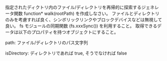 指定されたディクトリ内のファイル/ディレクトリを再帰的に探索するジェネレータ関数 function* walk(rootPath) を作成しなさい。
ファイルとディレクトリのみを考慮すれば良く、シンボリックリンクやブロックデバイスなどは無視して良い。
fs モジュールの同期関数 (fs.xxxSync()) を利用すること。
取得できるデータは以下のプロパティを持つオブジェクトにすること。


path: ファイル/ディレクトリのパス文字列

isDirectory: ディレクトリであれば true, そうでなければ false